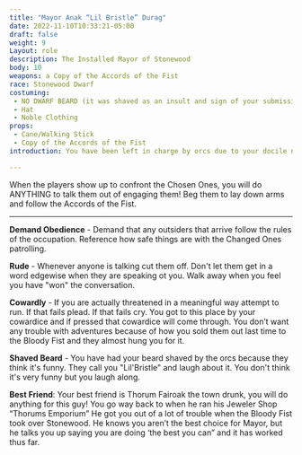 ```yaml
---
title: "Mayor Anak “Lil Bristle” Durag"
date: 2022-11-10T10:33:21-05:00
draft: false
weight: 9
Layout: role
description: The Installed Mayor of Stonewood
body: 10
weapons: a Copy of the Accords of the Fist
race: Stonewood Dwarf
costuming: 
 - NO DWARF BEARD (it was shaved as an insult and sign of your submission)
 - Hat
 - Noble Clothing
props: 
 - Cane/Walking Stick
 - Copy of the Accords of the Fist
introduction: You have been left in charge by orcs due to your docile nature and your lack of drive. You work to ensure that the populace complies with the Accords of the Fist and work with the orcs take care of any problems. This arrangement has worked out pretty well for you, leading to you having a very nice home outside of town and a position of power that you never would have had under more normal circumstances.

---
```


When the players show up to confront the Chosen Ones, you will do ANYTHING to talk them out of engaging them! Beg them to lay down arms and follow the Accords of the Fist.

---

**Demand Obedience** - Demand that any outsiders that arrive follow the rules of the occupation. Reference how safe things are with the Changed Ones patrolling.

**Rude** - Whenever anyone is talking cut them off. Don't let them get in a word edgewise when they are speaking ot you. Walk away when you feel you have "won" the conversation.

**Cowardly** - If you are actually threatened in a meaningful way attempt to run. If that fails  plead. If that fails cry. You got to this place by your cowardice and if pressed that cowardice will come through. You don’t want any trouble with adventures because of how you sold them out last time to the Bloody Fist and they almost hung you for it.

**Shaved Beard** - You have had your beard shaved by the orcs because they think it's funny. They call you "Lil'Bristle" and laugh about it. You don't think it's very funny but you laugh along.

**Best Friend**: Your best friend is Thorum Fairoak the town drunk, you will do anything for this guy! You go way back to when he ran his Jeweler Shop “Thorums Emporium” He got you out of a lot of trouble when the Bloody Fist took over Stonewood. He knows you aren’t the best choice for Mayor, but he talks you up saying you are doing ‘the best you can” and it has worked thus far.



